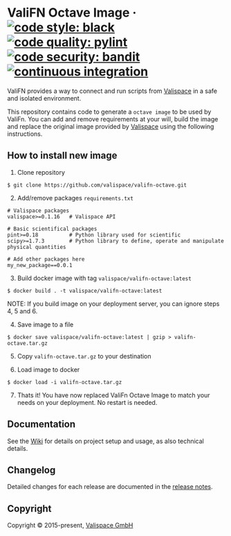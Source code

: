 # ValiFN Octave Image &middot; [![code style: black](https://img.shields.io/badge/code%20style-black-000000.svg?style=plastic&label=code%20style)](https://github.com/psf/black) [![code quality: pylint](https://img.shields.io/badge/code%20quality-pylint-yellowgreen?style=plastic&label=code%20quality)](https://github.com/PyCQA/pylint) [![code security: bandit](https://img.shields.io/badge/code%20security-bandit-yellow.svg?style=plastic&label=code%20security)](https://github.com/PyCQA/bandit) [![continuous integration](https://github.com/valispace/valifn-octave/actions/workflows/continuous_integration.yml/badge.svg?style=plastic&label=continuous%20integration&branch=develop)](https://github.com/valispace/valifn-octave/actions/workflows/continuous_integration.yml)

ValiFN provides a way to connect and run scripts from [Valispace](https://github.com/valispace) in a safe and isolated environment.

This repository contains code to generate a `octave image` to be used by ValiFn.
You can add and remove requirements at your will, build the image and replace the original image provided by [Valispace](https://github.com/valispace) using the following instructions.

## How to install new image

1. Clone repository
```
$ git clone https://github.com/valispace/valifn-octave.git
```

2. Add/remove packages `requirements.txt`
```
# Valispace packages
valispace>=0.1.16   # Valispace API

# Basic scientifical packages
pint>=0.18          # Python library used for scientific
scipy>=1.7.3        # Python library to define, operate and manipulate physical quantities

# Add other packages here
my_new_package==0.0.1
```

3. Build docker image with tag `valispace/valifn-octave:latest`
```
$ docker build . -t valispace/valifn-octave:latest
```

NOTE: If you build image on your deployment server, you can ignore steps 4, 5 and 6.

4. Save image to a file
```
$ docker save valispace/valifn-octave:latest | gzip > valifn-octave.tar.gz
```

5. Copy `valifn-octave.tar.gz` to your destination

6. Load image to docker
```
$ docker load -i valifn-octave.tar.gz
```

7. Thats it! You have now replaced ValiFn Octave Image to match your needs on your deployment. No restart is needed.


## Documentation

See the [Wiki](https://github.com/valispace/valifn-octave/wiki) for details on project setup and usage, as also technical details.


## Changelog

Detailed changes for each release are documented in the [release notes](https://github.com/valispace/valifn-octave/releases).


## Copyright

Copyright &copy; 2015-present, [Valispace GmbH](https://www.valispace.com/about-us/)
